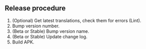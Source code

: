 Release procedure
-----------------

1. (Optional) Get latest translations, check them for errors (Lint).
2. Bump version number.
3. (Beta or Stable) Bump version name.
4. (Beta or Stable) Update change log.
5. Build APK.
